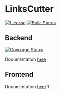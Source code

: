 # LinksCutter
[![License](https://img.shields.io/badge/license-MIT-blue.svg)](https://github.com/Afonasev/LinksCutter/blob/master/LICENSE)
[![Build Status](https://travis-ci.org/Afonasev/LinksCutter.svg?branch=master)](https://travis-ci.org/Afonasev/LinksCutter)

## Backend
[![Coverage Status](https://coveralls.io/repos/github/Afonasev/LinksCutter/badge.svg?branch=master)](https://coveralls.io/github/Afonasev/LinksCutter?branch=master)

Documentation [here](https://github.com/Afonasev/LinksCutter/tree/master/backend)

## Frontend
Documentation [here](https://github.com/Afonasev/LinksCutter/tree/master/frontend)
1
